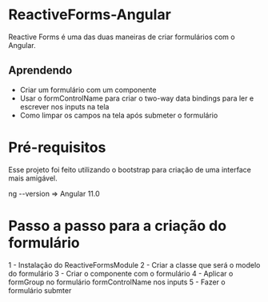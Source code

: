 # ReactiveForms-Angular
Reactive Forms é uma das duas maneiras de criar formulários com o Angular.


## Aprendendo


 - Criar um formulário com um componente
 - Usar o formControlName para criar o two-way data bindings para ler e escrever nos inputs na tela
 - Como limpar os campos na tela após submeter o formulário

 # Pré-requisitos

   Esse projeto foi feito utilizando o bootstrap para criação de uma interface mais amigável.

   ng --version =>  Angular 11.0 
   
  # Passo a passo para a criação do formulário
  
 1 - Instalação do ReactiveFormsModule
 2 - Criar a classe que será o modelo do formulário
 3 - Criar o componente com o formulário
 4 - Aplicar o formGroup no formulário formControlName nos inputs
 5 - Fazer o formulário submter
